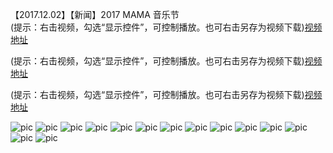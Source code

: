 【2017.12.02】【新闻】2017 MAMA 音乐节        
(提示：右击视频，勾选“显示控件”，可控制播放。也可右击另存为视频下载)[视频地址](https://video.h5.weibo.cn/1034:a1c61c44ca0d8d5e49157cd2ca1e4be4/4180223115266808)

(提示：右击视频，勾选“显示控件”，可控制播放。也可右击另存为视频下载)[视频地址](https://video.h5.weibo.cn/1034:dd3e4300bd205fff9634c3f8091d0bda/4180301264158777)

(提示：右击视频，勾选“显示控件”，可控制播放。也可右击另存为视频下载)[视频地址](https://video.h5.weibo.cn/1034:4366054584183652/4366054844887224)

![pic](./1.jpg)
![pic](./11.jpg)
![pic](./12.jpg)
![pic](./13.jpg)
![pic](./14.jpg)
![pic](./2.gif)
![pic](./3.gif)
![pic](./4.gif)
![pic](./5.gif)
![pic](./6.gif)
![pic](./7.gif)
![pic](./8.gif)
![pic](./9.jpg)
![pic](./10.jpg)
